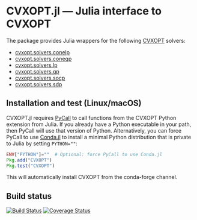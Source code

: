 # CVXOPT.jl — Julia interface to CVXOPT

The package provides Julia wrappers for the following [CVXOPT](http://cvxopt.org) solvers:

- [cvxopt.solvers.conelp](http://cvxopt.org/userguide/coneprog.html?#linear-cone-programs)
- [cvxopt.solvers.coneqp](http://cvxopt.org/userguide/coneprog.html?#quadratic-cone-programs)
- [cvxopt.solvers.lp](http://cvxopt.org/userguide/coneprog.html?#linear-programming)
- [cvxopt.solvers.qp](http://cvxopt.org/userguide/coneprog.html?#quadratic-programming)
- [cvxopt.solvers.socp](http://cvxopt.org/userguide/coneprog.html?#second-order-cone-programming)
- [cvxopt.solvers.sdp](http://cvxopt.org/userguide/coneprog.html?#semidefinite-programming)


## Installation and test (Linux/macOS)

CVXOPT.jl requires [PyCall](https://github.com/JuliaPy/PyCall.jl) to
call functions from the CVXOPT Python extension from Julia. If you
already have a Python executable in your path, then PyCall will use
that version of Python. Alternatively, you can force PyCall to use
[Conda.jl](https://github.com/JuliaPy/Conda.jl) to install a minimal Python distribution that is private to
Julia by setting `PYTHON=""`:

```julia
ENV["PYTHON"]=""  # Optional: force PyCall to use Conda.jl
Pkg.add("CVXOPT")
Pkg.test("CVXOPT")
```

This will automatically install CVXOPT from the conda-forge channel.

## Build status

[![Build Status](https://travis-ci.org/cvxopt/CVXOPT.jl.svg?branch=master)](https://travis-ci.org/cvxopt/CVXOPT.jl)
[![Coverage Status](https://coveralls.io/repos/github/cvxopt/CVXOPT.jl/badge.svg?branch=master)](https://coveralls.io/github/cvxopt/CVXOPT.jl?branch=master)
